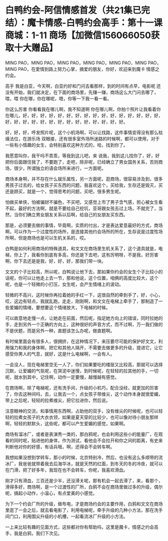 # 白鸭约会-阿信情感首发（共21集已完结）：魔卡情感-白鸭约会高手：第十一课 商城：1-11 商场【加微信156066050获取十大赠品】

MING PAO，MING PAO，MING PAO，MING PAO，MING PAO，MING PAO，MING PAO，在愛情到路上努力心掌，摘爱的朋友，你好，欢迎来到魔卡 情感之约会。

高手 我是白亚，今天啊，白亚约好和门问去看那样，到的时间有点早，电影呢 还没有开始，我们就决定，在下面的商场里，先赚一赚，商场这么大门问去哪了，喂，喂 你在哪，你在哪呢，嗯，你等一下我一看一看。

你这么厉害 你看看我在哪儿啊，我不知道啊 你在哪儿啊，你拍个照片让我看着你在哪儿，好，好，好，好，好，好，好，好，好，好，好，好，好，好，好，好，好，好，好，好，好，好，好，好，好，好，好，好，好，好。

好，好，好，呼发照片呢，这个小机场啊，可以让找路，这件事情变得没有那么枯燥法位，在游乐场 双眼接，还有很多室外场所迷路的时候啊，都可以使用，对于一些有小情趣的女生，会特别喜欢这种方式的，哈，找到你了。

我愿意叫你，我干吗不乖乖，等我到这儿吧，来 说我，我到这儿找你了，好，好 把你后面跟住我了，不要跑了，走吧，除非呢，已经确立了男女国务关系，否则商场，很少，所谓独立的语会场所来进行，一方面呢。

商场本身啊，并不存在什么娱乐属性，另一方面呢，逛商场，很容易涉及到，很多男孩子过去的，给女孩子买东西的问题，我喜欢这个，买给我，生存还是毁灭，买还是顾买，就是一个，觉得思考的问题，买吧，很多男生呢。

怕做买单侠，怕被骗财不骗色，不买吧，又感觉上市了男子含气感，担心被女生看不起，最好的方法啊，就是不要给自己挖坑，亚哥跟女孩去过上场，不就完了，当然，当你们确立男女朋友关系以后啊，给自己的女朋友买东西。

那是，必须要去做的事情，毕竟啊，实质的付出，才是表达爱意最好的方式，商场啊，可以作为一个过度性的场所，是连接其他约会场所的所在，生存说是过度性场所啊，但是商场也是可以生机关系的，哎。

白鸭是如何利用商场的特殊道具，和文文在商场里生机关系了，这个道具就是，电梯，你上了，我看你到底有多高，你还是下去吧，这有厉明呀，不是我，好厉害啊，你下去还是是我，好，好，好，那我们带一块。

文文的个子比较高，所以呢，白鸭说让他下去，那如果你约会的女生个子比较小的话呢，你可以让他走上去一节，那和他说，这个位置，咱俩的高度比较大，这个呢，也是一个轻微的小打压，女生呢，会产生情绪上的波动。

轻微的不高兴，这时候你再拉着她的手红一下，这很自然的牵到手了，好，小心，哎，这边有轻点，我就乱跑，走走，刚刚啊，和文文在电梯上牵手了，那制造了一些爱媚的情绪，要想要这个情绪放大，下电梯的时候。

可以故意地走慢一点，让她走在前面，然后呢，指足她方向上的错误，同时拉她的手，走到另外一个正确的方向上，这种很好的声音方式，而不过啊，万一我们做的不是伏题，而是另外一种，直题该怎么办呢，做直题啊。

有时候里面会有很多人，很拥挤，在这种情况下，来压要尽可能的保护好文文，利用强力和我的身体啊，把它和其他人隔开，不需要去做更多的升级，提进它，让它感受你男人的气息，就好，这是什么电梯啊，一会有人。

一会没人，现在电梯里空无一人了，你们如果要吃的楼层又比较高，那就可以选择沉默，让爱媚的气氛呢，在哭泥中迷慢，到时候呢，在轻轻的拉其他的手，一切呢，就水到其中，记住啊，动作一定要慢，越慢越有感觉。

在商场啊，除了电梯呢，还有洗手间，升级的小机巧，配合没经，就更加的厉害了，你去这种间吗，去，让我去一个，点女孩子带维尖，这个动作本身就很爱媚，带上之后呢，轻轻的拉煮维尖，把它拉进你，然后说。

注意眼神的交流，和事情用东西啊，占助他的双手，没有维尖的时候呢，也可以轻轻的拉煮女孩子的大衣衣领，如果是夏天穿的比较少，也可以像对待小朋友那样啊，轻轻的默默头，这些呢，都可以产生爱媚的感觉，如果啊。

商场有溜冰厂，或者是表演秀一类的，那白鸦呢，也会利用这些小的能量厂，在观看的同时呢，贴进他的身体，作为测试，看他会不会拉开和你之间的距离，有史来判断他对你的好感，有话兵哦，啊，还得会不会转车啊。

我想如果没想到学转车，那小的时候，北京特别冷，然后，也没有这么多顺带的流冰厂，我爸爸就带着我去后海华冰，就是天然的红面，到冬天的冬的冷夜，就可以在门滑，把了好多年，我现在也不会转车，你呢，我喜欢滑血。

刚才只有滑血，三百还是少半，还没滑关呢，那有机会一起去滑了，来，看那个，滑得多好，商场啊，是一个过渡性的厂所，白鸦不会在商场里做过多的升级，偶尔呢，搞起小动作，小温心，有点爱美的小感觉。

为下一个约会厂所的升级，做布电，才是商场约会的主要作用，白鸦和文文在商场里逛了一会之后，就去看电影了，利用电梯呢，牵手升级的几种小方法，那在洗手间门口，利用围尖升级的小机槽，一起看流冰厂升级的小方法。

一上来比较有趣的见面方式，这些都对你有帮助吗，这里是魔卡，情感之约会高手，我是白鸦，我们下次见。